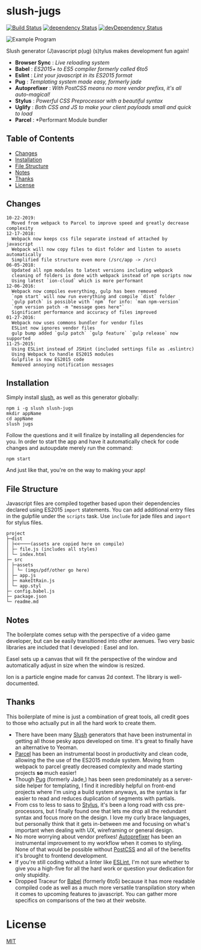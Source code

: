 # slush-jugs

[![Build Status](https://travis-ci.org/NathanielInman/slush-jugs.svg?branch=master)](https://travis-ci.org/NathanielInman/slush-jugs) [![dependency Status](https://david-dm.org/NathanielInman/slush-jugs/status.svg?style=flat)](https://david-dm.org/NathanielInman/slush-jugs) [![devDependency Status](https://david-dm.org/NathanielInman/slush-jugs/dev-status.svg?style=flat)](https://david-dm.org/NathanielInman/slush-jugs#info=devDependencies)

![Example Program](https://i.imgur.com/E0r4Otw.gif)

Slush generator (J)avascript p(ug) (s)tylus makes development fun again!

- **Browser Sync** : *Live reloading system*
- **Babel** : *ES2015+ to ES5 compiler formerly called 6to5*
- **Eslint** : *Lint your javascript in its ES2015 format*
- **Pug** : *Templating system made easy, formerly jade*
- **Autoprefixer** : *With PostCSS means no more vendor prefixs, it's all auto-magical!*
- **Stylus** : *Powerful CSS Preprocessor with a beautiful syntax*
- **Uglify** : *Both CSS and JS to make your client payloads small and quick to load*
- **Parcel** : *Performant Module bundler

## Table of Contents

* [Changes](#changes)
* [Installation](#installation)
* [File Structure](#file-structure)
* [Notes](#notes)
* [Thanks](#thanks)
* [License](#license)

## Changes

```
10-22-2019:
  Moved from webpack to Parcel to improve speed and greatly decrease complexity
12-17-2018:
  Webpack now keeps css file separate instead of attached by javascript
  Webpack will now copy files to dist folder and listen to assets automatically
  Simplified file structure even more (/src/app -> /src)
06-05-2018:
  Updated all npm modules to latest versions including webpack
  cleaning of folders is done with webpack instead of npm scripts now
  Using latest `ion-cloud` which is more performant
12-06-2016:
  Webpack now compiles everything, gulp has been removed
  `npm start` will now run everything and compile `dist` folder
  `gulp patch` is possible with `npm` for info: `man npm-version`
  `npm version patch -m "message goes here"`
  Significant performance and accuracy of files improved
01-27-2016:
  Webpack now uses commons bundler for vendor files
  ESLint now ignores vendor files
  gulp bump added `gulp patch` `gulp feature` `gulp release` now supported
11-25-2015:
  Using ESLint instead of JSHint (included settings file as .eslintrc)
  Using Webpack to handle ES2015 modules
  Gulpfile is now ES2015 code
  Removed annoying notification messages
```

## Installation

Simply install [slush][2], as well as this generator globally:

```
npm i -g slush slush-jugs
mkdir appName
cd appName
slush jugs
```

Follow the questions and it will finalize by installing all dependencies for you.
In order to start the app and have it automatically check for code changes and
autoupdate merely run the command:

```
npm start
```

And just like that, you're on the way to making your app!

## File Structure

Javascript files are compiled together based upon their dependencies declared using ES2015 `import` statements. You can add additional entry files in the gulpfile under the `scripts` task. Use `include` for jade files and `import` for stylus files.

```
project
├─dist
│ ├<<────(assets are copied here on compile)
│ ├─ file.js (includes all styles)
│ └─ index.html
├─ src
│ ├─assets
│ │ └─ (imgs/pdf/other go here)
│ ├─ app.js
│ ├─ makeItRain.js
│ └─ app.styl
├─ config.babel.js
├─ package.json
└─ readme.md
```

## Notes

The boilerplate comes setup with the perspective of a video game developer, but
can be easily transitioned into other avenues. Two very basic libraries are included
that I developed : Easel and Ion.

Easel sets up a canvas that will fit the perspective of the window
and automatically adjust in size when the window is resized.

Ion is a particle engine made for canvas 2d context. The library is well-documented.

## Thanks
This boilerplate of mine is just a combination of great tools, all credit goes to
those who actually put in all the hard work to create them.

- There have been many [Slush][1] generators that have been instrumental in getting
  all those pesky apps developed on time. It's great to finally have an alternative
  to Yeoman.
- [Parcel][8] has been an instrumental boost in productivity and clean code, allowing the
  the use of the ES2015 module system. Moving from webpack to parcel greatly decreased
  complexity and made starting projects **so** much easier!
- Though [Pug][2] (formerly Jade,) has been seen predominately as a server-side helper
  for templating, I find it incredibly helpful on front-end projects where I'm using a
  build system anyways, as the syntax is far easier to read and reduces duplication of
  segments with partials.
- From css to less to sass to [Stylus][3], it's been a long road with css pre-processors,
  but I finally found one that lets me drop all the redundant syntax and focus more on the
  design. I love my curly brace languages, but personally think that it gets in-between
  me and focusing on what's important when dealing with UX, wireframing or general
  design.
- No more worrying about vendor prefixes! [Autoprefixer][5] has been an instrumental
  improvement to my workflow when it comes to styling. None of that would be possible
  without [PostCSS][4] and all of the benefits it's brought to frontend development.
- If you're still coding without a linter like [ESLint][6], I'm not sure whether to
  give you a high-five for all the hard work or question your dedication for only
  stupidity.
- Dropped Traceur for [Babel][7] (formerly 6to5) because it has more readable compiled
  code as well as a much more versatile transpilation story when it comes to upcoming
  features to javascript. You can gather more specifics on comparisons of the two at
  their website.

# License
 [MIT](/LICENSE)

[1]:https://github.com/slushjs/slush
[2]:https://github.com/pugjs/pug
[3]:https://github.com/learnboost/stylus
[4]:https://github.com/postcss/postcss
[5]:https://github.com/postcss/autoprefixer
[6]:http://eslint.org
[7]:https://github.com/babel/babel
[8]:https://parceljs.org/
